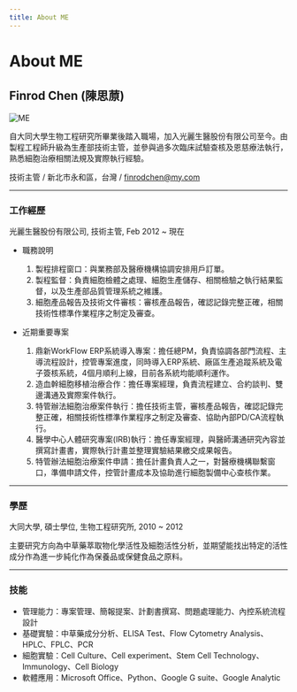 ```yaml
---
title: About ME
---
```


# About ME

## Finrod Chen (陳思蒝)

![ME](https://i.imgur.com/pMRk7vn.png)

自大同大學生物工程研究所畢業後踏入職場，加入光麗生醫股份有限公司至今。由製程工程師升級為生產部技術主管，並參與過多次臨床試驗查核及恩慈療法執行，熟悉細胞治療相關法規及實際執行經驗。

技術主管 / 新北市永和區，台灣 / [finrodchen@my.com](mailto:finrodchen@my.com)

---

### 工作經歷

光麗生醫股份有限公司, 技術主管, Feb 2012 ~ 現在

- 職務說明
    1. 製程排程窗口：與業務部及醫療機構協調安排用戶訂單。
    2. 製程監督：負責細胞檢體之處理、細胞生產儲存、相關檢驗之執行結果監督，以及生產部品質管理系統之維護。
    3. 細胞產品報告及技術文件審核：審核產品報告，確認記錄完整正確，相關技術性標準作業程序之制定及審查。

- 近期重要專案
    1. 鼎新WorkFlow ERP系統導入專案：擔任總PM，負責協調各部門流程、主導流程設計，控管專案進度，同時導入ERP系統、廠區生產追蹤系統及電子簽核系統，4個月順利上線，目前各系統均能順利運作。
    2. 造血幹細胞移植治療合作：擔任專案經理，負責流程建立、合約談判、雙邊溝通及實際案件執行。
    3. 特管辦法細胞治療案件執行：擔任技術主管，審核產品報告，確認記錄完整正確，相關技術性標準作業程序之制定及審查、協助內部PD/CA流程執行。
    4. 醫學中心人體研究專案(IRB)執行：擔任專案經理，與醫師溝通研究內容並撰寫計畫書，實際執行計畫並整理實驗結果繳交成果報告。
    5. 特管辦法細胞治療案件申請：擔任計畫負責人之一，對醫療機構聯繫窗口，準備申請文件，控管計畫成本及協助進行細胞製備中心查核作業。

---

### 學歷

大同大學, 碩士學位, 生物工程研究所, 2010 ~ 2012

主要研究方向為中草藥萃取物化學活性及細胞活性分析，並期望能找出特定的活性成分作為進一步純化作為保養品或保健食品之原料。

---

### 技能

- 管理能力：專案管理、簡報提案、計劃書撰寫、問題處理能力、內控系統流程設計
- 基礎實驗：中草藥成分分析、ELISA Test、Flow Cytometry Analysis、HPLC、FPLC、PCR
- 細胞實驗：Cell Culture、Cell experiment、Stem Cell Technology、Immunology、Cell Biology
- 軟體應用：Microsoft Office、Python、Google G suite、Google Analytic
